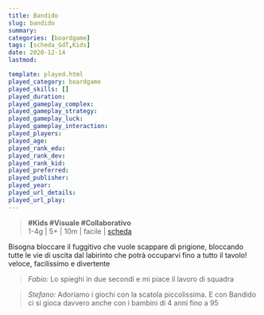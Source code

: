 ```yaml
---
title: Bandido
slug: bandido
summary: 
categories: [boardgame]
tags: [scheda_GdT,Kids]
date: 2020-12-14
lastmod: 

template: played.html
played_category: boardgame
played_skills: []
played_duration: 
played_gameplay_complex: 
played_gameplay_strategy: 
played_gameplay_luck: 
played_gameplay_interaction: 
played_players: 
played_age: 
played_rank_edu: 
played_rank_dev: 
played_rank_kid: 
played_preferred: 
played_publisher: 
played_year: 
played_url_details: 
played_url_play: 
---
```


> **#Kids #Visuale #Collaborativo**   
> 1-4g | 5+ | 10m | facile | [scheda](https://www.boardgamegeek.com/boardgame/191925/bandido)  

Bisogna bloccare il fuggitivo che vuole scappare di prigione, bloccando tutte le vie di uscita dal labirinto che potrà occuparvi fino a tutto il tavolo!
veloce, facilissimo e divertente

> *Fabio:*
> Lo spieghi in due secondi e mi piace il lavoro di squadra

> *Stefano:*
> Adoriamo i giochi con la scatola piccolissima. E con Bandido ci si gioca davvero anche con i bambini di 4 anni fino a 95


